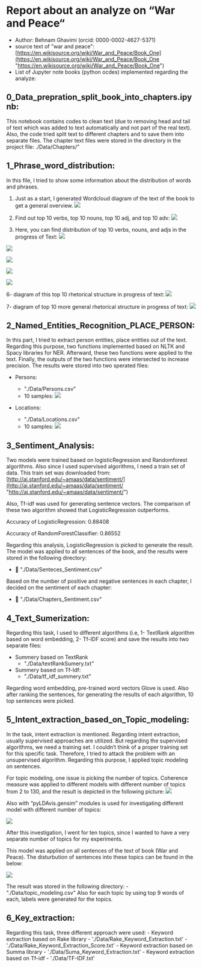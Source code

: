 # Report about an analyze on “War and Peace“
- Author: Behnam Ghavimi (orcid: 0000-0002-4627-5371)
- source text of "war and peace": [https://en.wikisource.org/wiki/War_and_Peace/Book_One](https://en.wikisource.org/wiki/War_and_Peace/Book_One "https://en.wikisource.org/wiki/War_and_Peace/Book_One")
- List of Jupyter note books (python ocdes) implemented regarding the analyze:

## 0_Data_prepration_split_book_into_chapters.ipynb:
This notebook contains codes to clean text (due to removing head and tail of text which was added to text automatically and not part of the real text). Also, the code tried split text to different chapters and to save them into separate files. The chapter text files were stored in the directory in the project file:
./Data/Chapters/”

## 1_Phrase_word_distribution:
In this file, I tried to show some information about the distribution of words and phrases.
1. Just as a start, I generated Wordcloud diagram of the text of the book to get a general overview.
[![](https://raw.githubusercontent.com/behnam2014/NLP_PlayGround/master/figs/fig1.png)](https://raw.githubusercontent.com/behnam2014/NLP_PlayGround/master/figs/fig1.png)

2.  Find out top 10 verbs, top 10 nouns, top 10 adj, and top 10 adv:
[![](https://raw.githubusercontent.com/behnam2014/NLP_PlayGround/master/figs/fig2.PNG)](https://raw.githubusercontent.com/behnam2014/NLP_PlayGround/master/figs/fig2.PNG)

3.  Here, you can find distribution of top 10 verbs, nouns, and adjs in the progress of Text:
[![](https://raw.githubusercontent.com/behnam2014/NLP_PlayGround/master/figs/fig3.PNG)](https://raw.githubusercontent.com/behnam2014/NLP_PlayGround/master/figs/fig3.PNG)

[![](https://raw.githubusercontent.com/behnam2014/NLP_PlayGround/master/figs/fig4.PNG)](https://raw.githubusercontent.com/behnam2014/NLP_PlayGround/master/figs/fig4.PNG)

[![](https://raw.githubusercontent.com/behnam2014/NLP_PlayGround/master/figs/fig5.PNG)](https://raw.githubusercontent.com/behnam2014/NLP_PlayGround/master/figs/fig5.PNG)

[![](https://raw.githubusercontent.com/behnam2014/NLP_PlayGround/master/figs/fig6.PNG)](https://raw.githubusercontent.com/behnam2014/NLP_PlayGround/master/figs/fig6.PNG)

[![](https://raw.githubusercontent.com/behnam2014/NLP_PlayGround/master/figs/fig7.PNG)](https://raw.githubusercontent.com/behnam2014/NLP_PlayGround/master/figs/fig7.PNG)

6- diagram of this top 10 rhetorical structure in progress of text:
[![](https://raw.githubusercontent.com/behnam2014/NLP_PlayGround/master/figs/fig8.PNG)](https://raw.githubusercontent.com/behnam2014/NLP_PlayGround/master/figs/fig8.PNG)

7-  diagram of top 10 more general rhetorical structure in progress of text:
[![](https://raw.githubusercontent.com/behnam2014/NLP_PlayGround/master/figs/fig9.PNG)](https://raw.githubusercontent.com/behnam2014/NLP_PlayGround/master/figs/fig9.PNG)
## 2_Named_Entities_Recognition_PLACE_PERSON:
In this part, I tried to extract person entities, place entities out of the text. Regarding this purpose, two functions implemented based on NLTK and Spacy libraries for NER. Afterward, these two functions were applied to the text. Finally, the outputs of the two functions were intersected to increase precision.
The results were stored into two sperated files:
- Persons:
	- "./Data/Persons.csv" 
	- 10 samples:
[![](https://raw.githubusercontent.com/behnam2014/NLP_PlayGround/master/figs/fig10.PNG)](https://raw.githubusercontent.com/behnam2014/NLP_PlayGround/master/figs/fig10.PNG)

- Locations:
	- "./Data/Locations.csv"
	- 10 samples:
[![](https://raw.githubusercontent.com/behnam2014/NLP_PlayGround/master/figs/fig11.PNG)](https://raw.githubusercontent.com/behnam2014/NLP_PlayGround/master/figs/fig11.PNG)

## 3_Sentiment_Analysis:
Two models were trained based on logisticRegression and Randomforest algorithms. Also since I used supervised algorithms, I need a train set of data. This train set was downloaded from:
[http://ai.stanford.edu/~amaas/data/sentiment/](http://ai.stanford.edu/~amaas/data/sentiment/ "http://ai.stanford.edu/~amaas/data/sentiment/")

Also, Tf-idf was used for generating sentence vectors. The comparison of these two algorithm showed that LogisticRegression outperforms.

Accuracy of LogisticRegression: 0.88408

Accuracy of RandomForestClassifier: 0.86552

Regarding this analysis, LogisticRegression is picked to generate the result. The model was applied to all sentences of the book, and the results were stored in the following directory:

- 	"./Data/Senteces_Sentiment.csv" 

Based on the number of positive and negative sentences in each chapter, I decided on the sentiment of each chapter:

- 	"./Data/Chapters_Sentiment.csv"

## 4_Text_Sumerization:
Regarding this task, I used to different algorithms (i.e, 1- TextRank algorithm based on word embedding, 2- Tf-IDF score)  and save the results into two separate files:

- Summery based on TextRank
	- "./Data/textRankSumery.txt”
- Summery based on Tf-Idf:
	- "./Data/tf_idf_summery.txt”
	
Regarding word embedding, pre-trained word vectors Glove is used. Also after ranking the sentences, for generating the results of each algorithm, 10 top sentences were picked.

## 5_Intent_extraction_based_on_Topic_modeling:
In the task, intent extraction is mentioned. Regarding intent extraction, usually supervised approaches are utilized. But regarding the supervised algorithms, we need a training set. I couldn’t think of a proper training set for this specific task. Therefore, I tried to attack the problem with an unsupervised algorithm. Regarding this purpose, I applied topic modeling on sentences. 

For topic modeling, one issue is picking the number of topics. Coherence measure was applied to different models with  different number of topics from 2 to 130, and the result is depicted in the following picture:
[![](https://raw.githubusercontent.com/behnam2014/NLP_PlayGround/master/figs/fig12.PNG)](https://raw.githubusercontent.com/behnam2014/NLP_PlayGround/master/figs/fig12.PNG)

Also with “pyLDAvis.gensim” modules is used for investigating different model with different number of topics:

[![](https://raw.githubusercontent.com/behnam2014/NLP_PlayGround/master/figs/fig14.PNG)](https://raw.githubusercontent.com/behnam2014/NLP_PlayGround/master/figs/fig14.PNG)

After this investigation, I went for ten topics, since I wanted to have a very separate number of topics for my experiments.

This model was applied on all sentences of the text of book (War and Peace). The disturbution of sentences into these topics can be found in the below:

[![](https://raw.githubusercontent.com/behnam2014/NLP_PlayGround/master/figs/fig15.PNG)](https://raw.githubusercontent.com/behnam2014/NLP_PlayGround/master/figs/fig15.PNG)

The result was stored in the following directory:
	- "./Data/topic_modeling.csv"
Also for each topic by using top 9 words of each, labels were generated for the topics.

## 6_Key_extraction:
Regarding this task, three different approach were used:
	- Keyword extraction based on Rake library
		- './Data/Rake_Keyword_Extraction.txt'
		- './Data/Rake_Keyword_Extraction_Score.txt'
	- Keyword extraction based on Summa library
		- './Data/Suma_Keyword_Extraction.txt'
	- Keyword extraction based on Tf-idf
		- './Data/TF-IDF.txt'
